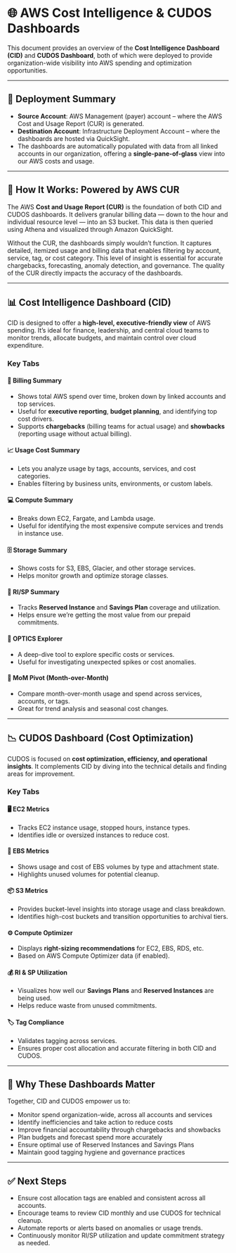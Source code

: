 
# 🌐 AWS Cost Intelligence & CUDOS Dashboards

This document provides an overview of the **Cost Intelligence Dashboard (CID)** and **CUDOS Dashboard**, both of which were deployed to provide organization-wide visibility into AWS spending and optimization opportunities.

---

## 🚀 Deployment Summary

- **Source Account**: AWS Management (payer) account – where the AWS Cost and Usage Report (CUR) is generated.
- **Destination Account**: Infrastructure Deployment Account – where the dashboards are hosted via QuickSight.
- The dashboards are automatically populated with data from all linked accounts in our organization, offering a **single-pane-of-glass** view into our AWS costs and usage.

---

## 🧠 How It Works: Powered by AWS CUR

The AWS **Cost and Usage Report (CUR)** is the foundation of both CID and CUDOS dashboards. It delivers granular billing data — down to the hour and individual resource level — into an S3 bucket. This data is then queried using Athena and visualized through Amazon QuickSight.

Without the CUR, the dashboards simply wouldn’t function. It captures detailed, itemized usage and billing data that enables filtering by account, service, tag, or cost category. This level of insight is essential for accurate chargebacks, forecasting, anomaly detection, and governance. The quality of the CUR directly impacts the accuracy of the dashboards.

---

## 📊 Cost Intelligence Dashboard (CID)

CID is designed to offer a **high-level, executive-friendly view** of AWS spending. It’s ideal for finance, leadership, and central cloud teams to monitor trends, allocate budgets, and maintain control over cloud expenditure.

### Key Tabs

#### 🧾 Billing Summary
- Shows total AWS spend over time, broken down by linked accounts and top services.
- Useful for **executive reporting**, **budget planning**, and identifying top cost drivers.
- Supports **chargebacks** (billing teams for actual usage) and **showbacks** (reporting usage without actual billing).

#### 📈 Usage Cost Summary
- Lets you analyze usage by tags, accounts, services, and cost categories.
- Enables filtering by business units, environments, or custom labels.

#### 💻 Compute Summary
- Breaks down EC2, Fargate, and Lambda usage.
- Useful for identifying the most expensive compute services and trends in instance use.

#### 🗄️ Storage Summary
- Shows costs for S3, EBS, Glacier, and other storage services.
- Helps monitor growth and optimize storage classes.

#### 💸 RI/SP Summary
- Tracks **Reserved Instance** and **Savings Plan** coverage and utilization.
- Helps ensure we’re getting the most value from our prepaid commitments.

#### 🔎 OPTICS Explorer
- A deep-dive tool to explore specific costs or services.
- Useful for investigating unexpected spikes or cost anomalies.

#### 🔁 MoM Pivot (Month-over-Month)
- Compare month-over-month usage and spend across services, accounts, or tags.
- Great for trend analysis and seasonal cost changes.

---

## 📉 CUDOS Dashboard (Cost Optimization)

CUDOS is focused on **cost optimization, efficiency, and operational insights**. It complements CID by diving into the technical details and finding areas for improvement.

### Key Tabs

#### 🖥️ EC2 Metrics
- Tracks EC2 instance usage, stopped hours, instance types.
- Identifies idle or oversized instances to reduce cost.

#### 🧊 EBS Metrics
- Shows usage and cost of EBS volumes by type and attachment state.
- Highlights unused volumes for potential cleanup.

#### 📦 S3 Metrics
- Provides bucket-level insights into storage usage and class breakdown.
- Identifies high-cost buckets and transition opportunities to archival tiers.

#### ⚙️ Compute Optimizer
- Displays **right-sizing recommendations** for EC2, EBS, RDS, etc.
- Based on AWS Compute Optimizer data (if enabled).

#### 💰 RI & SP Utilization
- Visualizes how well our **Savings Plans** and **Reserved Instances** are being used.
- Helps reduce waste from unused commitments.

#### 🏷️ Tag Compliance
- Validates tagging across services.
- Ensures proper cost allocation and accurate filtering in both CID and CUDOS.

---

## 💼 Why These Dashboards Matter

Together, CID and CUDOS empower us to:

- Monitor spend organization-wide, across all accounts and services
- Identify inefficiencies and take action to reduce costs
- Improve financial accountability through chargebacks and showbacks
- Plan budgets and forecast spend more accurately
- Ensure optimal use of Reserved Instances and Savings Plans
- Maintain good tagging hygiene and governance practices

---

## ✅ Next Steps

- Ensure cost allocation tags are enabled and consistent across all accounts.
- Encourage teams to review CID monthly and use CUDOS for technical cleanup.
- Automate reports or alerts based on anomalies or usage trends.
- Continuously monitor RI/SP utilization and update commitment strategy as needed.

